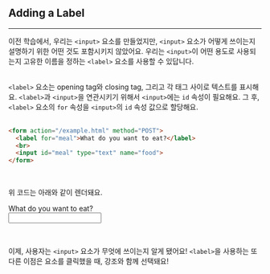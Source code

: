 ## Adding a Label
---
이전 학습에서, 우리는 `<input>` 요소를 만들었지만, `<input>` 요소가 어떻게 쓰이는지 설명하기 위한 어떤 것도 포함시키지 않았어요. 우리는 `<input>`이 어떤 용도로 사용되는지 고유한 이름을 정하는 `<label>` 요소를 사용할 수 있답니다.
<br>
<br>

`<label>` 요소는 opening tag와 closing tag, 그리고 각 태그 사이로 텍스트를 표시해요. `<label>`과 `<input>`을 연관시키기 위해서 `<input>`에는 `id` 속성이 필요해요. 그 후, `<label>` 요소의 `for` 속성을 `<input>`의 `id` 속성 값으로 할당해요.
<br>
<br>

```html
<form action="/example.html" method="POST">
  <label for="meal">What do you want to eat?</label>
  <br>
  <input id="meal" type="text" name="food">
</form>
```
<br>

위 코드는 아래와 같이 렌더돼요.
<form action="/example.html" method="POST">
  <label for="meal">What do you want to eat?</label>
  <br>
  <input id="meal" type="text" name="food">
</form>
<br>

이제, 사용자는 `<input>` 요소가 무엇에 쓰이는지 알게 됐어요! `<label>`을 사용하는 또 다른 이점은 요소를 클릭했을 때, 강조와 함께 선택돼요!
